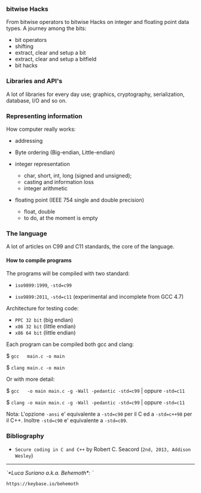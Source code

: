 ### bitwise Hacks

From bitwise operators to bitwise Hacks on integer and floating point data 
types. A journey among the bits:

* bit operators
* shifting
* extract, clear and setup a bit
* extract, clear and setup a bitfield
* bit hacks

### Libraries and API's

A lot of libraries for every day use; graphics, cryptography, serialization, 
database, I/O and so on.

### Representing information

How computer really works: 

* addressing 
* Byte ordering (Big-endian, Little-endian)
* integer representation
  * char, short, int, long (signed and unsigned);
  * casting and information loss
  * integer arithmetic

* floating point (IEEE 754 single and double precision)
  * float, double
  * to do, at the moment is empty

### The language

A lot of articles on C99 and C11 standards, the core of the language.

#### How to compile programs

The programs will be compiled with two standard:

- `iso9899:1999`, ``-std=c99``

- `iso9899:2011`, ``-std=c11`` (experimental and incomplete from GCC 4.7)

Architecture for testing code:

- `PPC 32 bit` (big endian)
- `x86 32 bit` (little endian)
- `x86 64 bit` (little endian)

Each program can be compiled both gcc and clang:

$ ``gcc   main.c -o main``

$ ``clang main.c -o main``

Or with more detail:

$ ``gcc   -o main main.c -g -Wall -pedantic -std=c99`` | oppure ``-std=c11``

$ ``clang -o main main.c -g -Wall -pedantic -std=c99`` | oppure ``-std=c11``

Nota: L'opzione `-ansi` e' equivalente a `-std=c90` per il C ed a `-std=c++98` per il
      C++. Inoltre `-std=c90` e' equivalente a `-std=c89`.

### Bibliography

* `Secure coding in C and C++` by Robert C. Seacord (`2nd, 2013, Addison Wesley`)

<hr />

<address>`*Luca Suriano a.k.a. Behemoth*: <behemoth _at_ autistici _dot_ org>`</address>

<url>`https://keybase.io/behemoth`</url>
